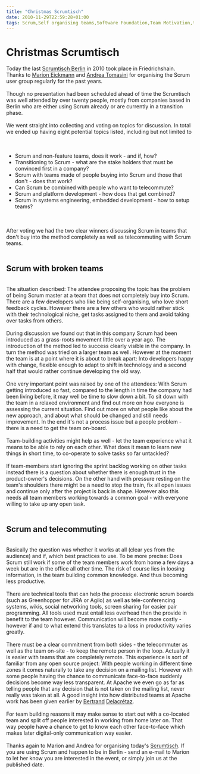```yaml
---
title: "Christmas Scrumtisch"
date: 2010-11-29T22:59:28+01:00
tags: Scrum,Self organising teams,Software Foundation,Team Motivation,team,
---
```


# Christmas Scrumtisch


Today the last <a href="http://scrumtisch.net">Scrumtisch Berlin</a> in 2010 took place in Friedrichshain. Thanks to <a 
href="https://www.xing.com/profile/Marion_Eickmann">Marion Eickmann</a> and <a 
href="http://de.linkedin.com/in/andreat">Andrea Tomasini</a> for organising the Scrum user group regularly for the past 
years.<br><br>Though no presentation had been scheduled ahead of time the Scrumtisch was well attended by over twenty 
people, mostly from companies based in Berlin who are either using Scrum already or are currently in a transition 
phase.<br><br>We went straight into collecting and voting on topics for discussion. In total we ended up having eight 
potential topics listed, including but not limited to<br><br><ul><br><li>Scrum and non-feature teams, does it work - 
and if, how?<br><li>Transitioning to Scrum - what are the stake holders that must be convinced first in a 
company?<br><li>Scrum with teams made of people buying into Scrum and those that don't - does that work?<br><li>Can 
Scrum be combined with people who want to telecommute?<br><li>Scrum and platform development - how does that get 
combined?<br><li>Scrum in systems engineering, embedded development - how to setup teams?<br></ul><br><br>After voting 
we had the two clear winners discussing Scrum in teams that don't buy into the method completely as well as 
telecommuting with Scrum teams.<br><br><h2>Scrum with broken teams</h2><br>The situation described: The attendee 
proposing the topic has the problem of being Scrum master at  a team that does not completely buy into Scrum. There are 
a few developers who like being self-organising, who love short feedback cycles. However there are a few others who 
would rather stick with their technological niche, get tasks assigned to them and avoid taking over tasks from 
others.<br><br>During discussion we found out that in this company Scrum had been introduced as a grass-roots movement 
little over a year ago. The introduction of the method led to success clearly visible in the company. In turn the 
method was tried on a larger team as well. However at the moment the team is at a point where it is about to break 
apart: Into developers happy with change, flexible enough to adapt to shift in technology and a second half that would 
rather continue developing the old way.<br><br>One very important point was raised by one of the attendees: With Scrum 
getting introduced so fast, compared to the length in time the company had been living before, it may well be time to 
slow down a bit. To sit down with the team in a relaxed environment and find out more on how everyone is assessing the 
current situation. Find out more on what people like about the new approach, and about what should be changed and still 
needs improvement. In the end it's not a process issue but a people problem - there is a need to get the team 
on-board.<br><br>Team-building activities might help as well - let the team experience what it means to be able to rely 
on each other. What does it mean to learn new things in short time, to co-operate to solve tasks so far 
untackled?<br><br>If team-members start ignoring the sprint backlog working on other tasks instead there is a question 
about whether there is enough trust in the product-owner's decisions. On the other hand with pressure resting on the 
team's shoulders there might be a need to stop the train, fix all open issues and continue only after the project is 
back in shape. However also this needs all team members working towards a common goal - with everyone willing to take 
up any open task.<br><br><h2>Scrum and telecommuting</h2><br>Basically the question was whether it works at all (clear 
yes from the audience) and if, which best practices to use. To be more precise: Does Scrum still work if some of the 
team members work from home a few days a week but are in the office all other time. The risk of course lies in loosing 
information, in the team building common knowledge. And thus becoming less productive.<br><br>There are technical tools 
that can help the process: electronic scrum boards (such as Greenhopper for JIRA or Agilo) as well as tele-conferencing 
systems, wikis, social networking tools, screen sharing for easier pair programming. All tools used must entail less 
overhead then the provide in benefit to the team however. Communication will become more costly - however if and to 
what extend this translates to a loss in productivity varies greatly.<br><br>There must be a clear commitment from both 
sides - the telecommuter as well as the team on-site - to keep the remote person in the loop. Actually it is easier 
with teams that are completely remote. This experience is sort of familiar from any open source project: With people 
working in different time zones it comes naturally to take any decision on a mailing list. However with some people 
having the chance to communicate face-to-face suddenly decisions become way less transparent. At Apache we even go as 
far as telling people that any decision that is not taken on the mailing list, never really was taken at all. A good 
insight into how distributed teams at Apache work has been given earlier by <a 
href="http://grep.codeconsult.ch/2009/11/17/what-makes-apache-tick/">Bertrand</a> <a 
href="http://grep.codeconsult.ch/2010/07/16/this-is-how-we-work-at-apache"/>Delacrétaz</a>.<br><br>For team building 
reasons it may make sense to start out with a co-located team and split off people interested in working from home 
later on. That way people have a chance to get to know each other face-to-face which makes later digital-only 
communication way easier.<br><br>Thanks again to Marion and Andrea for organising today's <a 
href="http://scrumtisch.net">Scrumtisch</a>. If you are using Scrum and happen to be in Berlin - send an e-mail to 
Marion to let her know you are interested in the event, or simply join us at the published date.
